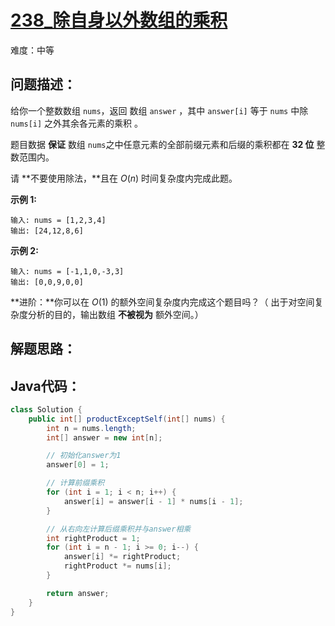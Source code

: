 # [238_除自身以外数组的乘积](https://leetcode.cn/problems/product-of-array-except-self/)

难度：中等

## 问题描述：

给你一个整数数组 `nums`，返回 数组 `answer` ，其中 `answer[i]` 等于 `nums` 中除 `nums[i]` 之外其余各元素的乘积 。

题目数据 **保证** 数组 `nums`之中任意元素的全部前缀元素和后缀的乘积都在 **32 位** 整数范围内。

请 **不要使用除法，**且在 $O(n)$ 时间复杂度内完成此题。

**示例 1:**

```
输入: nums = [1,2,3,4]
输出: [24,12,8,6]
```

**示例 2:**

```
输入: nums = [-1,1,0,-3,3]
输出: [0,0,9,0,0]
```

**进阶：**你可以在 $O(1)$ 的额外空间复杂度内完成这个题目吗？（ 出于对空间复杂度分析的目的，输出数组 **不被视为** 额外空间。）

## 解题思路：



## Java代码：

```java
class Solution {
	public int[] productExceptSelf(int[] nums) {
        int n = nums.length;
        int[] answer = new int[n];

        // 初始化answer为1
        answer[0] = 1;

        // 计算前缀乘积
        for (int i = 1; i < n; i++) {
            answer[i] = answer[i - 1] * nums[i - 1];
        }

        // 从右向左计算后缀乘积并与answer相乘
        int rightProduct = 1;
        for (int i = n - 1; i >= 0; i--) {
            answer[i] *= rightProduct;
            rightProduct *= nums[i];
        }

        return answer;
    }
}
```

